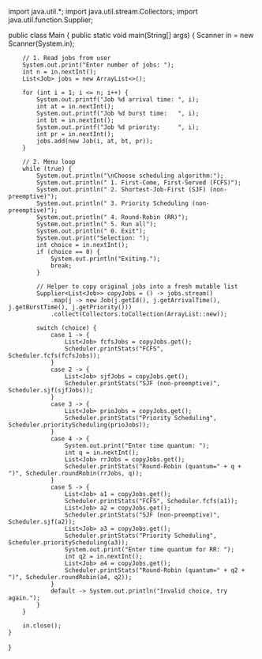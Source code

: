 import java.util.*;
import java.util.stream.Collectors;
import java.util.function.Supplier;


public class Main {
    public static void main(String[] args) {
        Scanner in = new Scanner(System.in);

        // 1. Read jobs from user
        System.out.print("Enter number of jobs: ");
        int n = in.nextInt();
        List<Job> jobs = new ArrayList<>();

        for (int i = 1; i <= n; i++) {
            System.out.printf("Job %d arrival time: ", i);
            int at = in.nextInt();
            System.out.printf("Job %d burst time:   ", i);
            int bt = in.nextInt();
            System.out.printf("Job %d priority:     ", i);
            int pr = in.nextInt();
            jobs.add(new Job(i, at, bt, pr));
        }

        // 2. Menu loop
        while (true) {
            System.out.println("\nChoose scheduling algorithm:");
            System.out.println(" 1. First-Come, First-Served (FCFS)");
            System.out.println(" 2. Shortest-Job-First (SJF) (non-preemptive)");
            System.out.println(" 3. Priority Scheduling (non-preemptive)");
            System.out.println(" 4. Round-Robin (RR)");
            System.out.println(" 5. Run all");
            System.out.println(" 0. Exit");
            System.out.print("Selection: ");
            int choice = in.nextInt();
            if (choice == 0) {
                System.out.println("Exiting.");
                break;
            }

            // Helper to copy original jobs into a fresh mutable list
            Supplier<List<Job>> copyJobs = () -> jobs.stream()
                .map(j -> new Job(j.getId(), j.getArrivalTime(), j.getBurstTime(), j.getPriority()))
                .collect(Collectors.toCollection(ArrayList::new));

            switch (choice) {
                case 1 -> {
                    List<Job> fcfsJobs = copyJobs.get();
                    Scheduler.printStats("FCFS", Scheduler.fcfs(fcfsJobs));
                }
                case 2 -> {
                    List<Job> sjfJobs = copyJobs.get();
                    Scheduler.printStats("SJF (non-preemptive)", Scheduler.sjf(sjfJobs));
                }
                case 3 -> {
                    List<Job> prioJobs = copyJobs.get();
                    Scheduler.printStats("Priority Scheduling", Scheduler.priorityScheduling(prioJobs));
                }
                case 4 -> {
                    System.out.print("Enter time quantum: ");
                    int q = in.nextInt();
                    List<Job> rrJobs = copyJobs.get();
                    Scheduler.printStats("Round-Robin (quantum=" + q + ")", Scheduler.roundRobin(rrJobs, q));
                }
                case 5 -> {
                    List<Job> a1 = copyJobs.get();
                    Scheduler.printStats("FCFS", Scheduler.fcfs(a1));
                    List<Job> a2 = copyJobs.get();
                    Scheduler.printStats("SJF (non-preemptive)", Scheduler.sjf(a2));
                    List<Job> a3 = copyJobs.get();
                    Scheduler.printStats("Priority Scheduling", Scheduler.priorityScheduling(a3));
                    System.out.print("Enter time quantum for RR: ");
                    int q2 = in.nextInt();
                    List<Job> a4 = copyJobs.get();
                    Scheduler.printStats("Round-Robin (quantum=" + q2 + ")", Scheduler.roundRobin(a4, q2));
                }
                default -> System.out.println("Invalid choice, try again.");
            }
        }

        in.close();
    }
}
